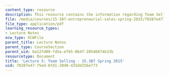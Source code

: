 ```yaml
---
content_type: resource
description: This resource contains the information regarding Team Selling.
file: /media/courses/15-387-entrepreneurial-sales-spring-2015/70287e4775ed6fd128d0435dd256e773_MIT15_387S15_Lecture5.pdf
file_type: application/pdf
learning_resource_types:
- Lecture Notes
ocw_type: OCWFile
parent_title: Lecture Notes
parent_type: CourseSection
parent_uid: ba12fd09-fd5a-ef65-064f-20546074b33b
resourcetype: Document
title: 'Lecture 5: Team Selling - 15.387 Spring 2015'
uid: 70287e47-75ed-6fd1-28d0-435dd256e773
---
```

